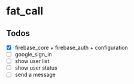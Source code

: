 # fat_call

## Todos
- [x] firebase_core + firebase_auth + configuration
- [ ] google_sign_in
- [ ] show user list
- [ ] show user status
- [ ] send a message